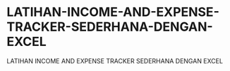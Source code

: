 # LATIHAN-INCOME-AND-EXPENSE-TRACKER-SEDERHANA-DENGAN-EXCEL
LATIHAN INCOME AND EXPENSE TRACKER SEDERHANA DENGAN EXCEL
